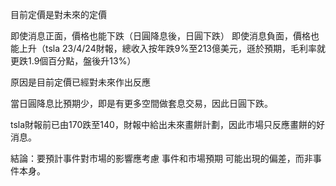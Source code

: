 目前定價是對未來的定價

即使消息正面，價格也能下跌（日圓降息後，日圓下跌）
即使消息負面，價格也能上升（tsla 23/4/24財報，總收入按年跌9%至213億美元，遜於預期，毛利率就更跌1.9個百分點，盤後升13%）

原因是目前定價已經對未來作出反應

當日圓降息比預期少，即是有更多空間做套息交易，因此日圓下跌。

tsla財報前已由170跌至140，財報中給出未來畫餅計劃，因此市場只反應畫餅的好消息。


結論：要預計事件對市場的影響應考慮 事件和市場預期 可能出現的偏差，而非事件本身。